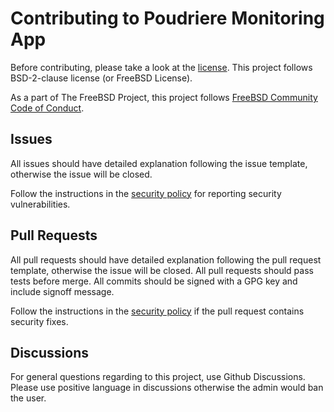 # Contributing to Poudriere Monitoring App

Before contributing, please take a look at the [license](/LICENSE.md).
This project follows BSD-2-clause license (or FreeBSD License).

As a part of The FreeBSD Project, this project follows
[FreeBSD Community Code of Conduct](/CODE_OF_CONDUCT.md).

## Issues

All issues should have detailed explanation following the issue template,
otherwise the issue will be closed.

Follow the instructions in the [security policy](SECURITY.md) for reporting
security vulnerabilities.

## Pull Requests

All pull requests should have detailed explanation following the pull request template,
otherwise the issue will be closed. All pull requests should pass tests before merge.
All commits should be signed with a GPG key and include signoff message.

Follow the instructions in the [security policy](SECURITY.md) if the pull request contains
security fixes.

## Discussions

For general questions regarding to this project, use Github Discussions.
Please use positive language in discussions otherwise the admin would
ban the user.
